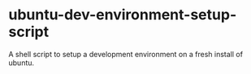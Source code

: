 # ubuntu-dev-environment-setup-script
A shell script to setup a development environment on a fresh install of ubuntu.
